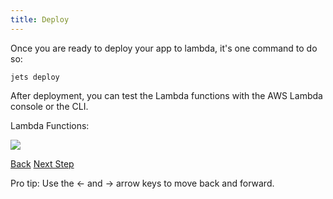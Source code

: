 ```yaml
---
title: Deploy
---
```


Once you are ready to deploy your app to lambda, it's one command to do so:

```
jets deploy
```

After deployment, you can test the Lambda functions with the AWS Lambda console or the CLI.

Lambda Functions:

![](/img/quick-start/demo-lambda-functions.png)

<a id="prev" class="btn btn-basic" href="{% link _docs/repl-console.md %}">Back</a>
<a id="next" class="btn btn-primary" href="{% link _docs/jets-call.md %}">Next Step</a>
<p class="keyboard-tip">Pro tip: Use the <- and -> arrow keys to move back and forward.</p>
